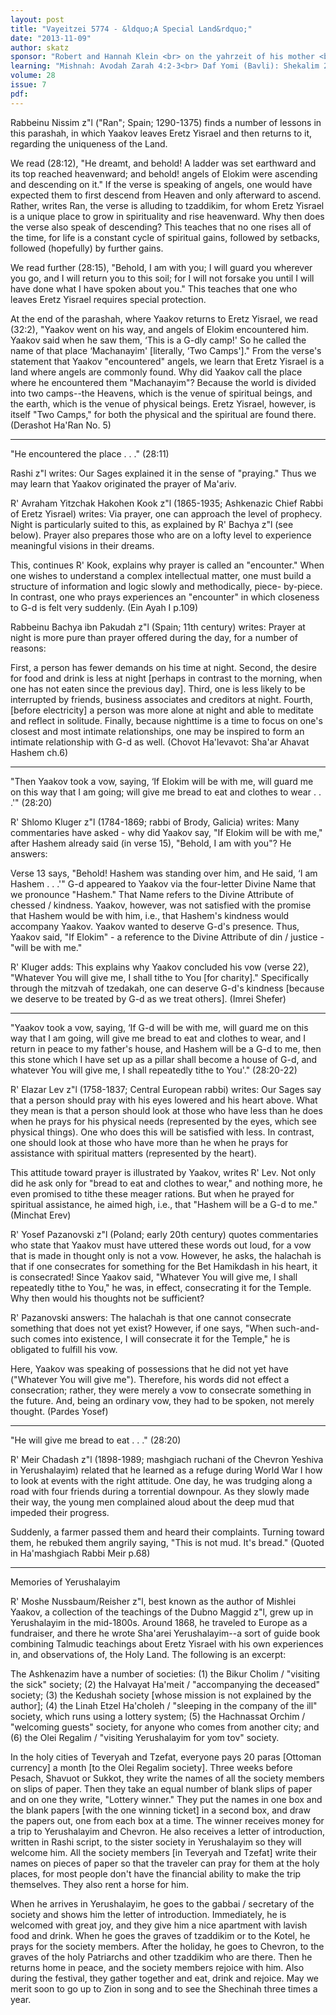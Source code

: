 ```yaml
---
layout: post
title: "Vayeitzei 5774 - &ldquo;A Special Land&rdquo;"
date: "2013-11-09"
author: skatz
sponsor: "Robert and Hannah Klein <br> on the yahrzeit of his mother <br> Dorothy Klein (Devorah bat Avraham a\"h)"
learning: "Mishnah: Avodah Zarah 4:2-3<br> Daf Yomi (Bavli): Shekalim 22<br> Begin Masechet Yoma on Sunday<br> Halachah: Mishnah Berurah 312:1-3"
volume: 28
issue: 7
pdf: 
---
```


Rabbeinu Nissim z"l ("Ran"; Spain; 1290-1375) finds a number of lessons in this parashah, in which Yaakov leaves Eretz Yisrael and then returns to it, regarding the uniqueness of the Land.

We read (28:12), "He dreamt, and behold! A ladder was set earthward and its top reached heavenward; and behold! angels of Elokim were ascending and descending on it." If the verse is speaking of angels, one would have expected them to first descend from Heaven and only afterward to ascend. Rather, writes Ran, the verse is alluding to tzaddikim, for whom Eretz Yisrael is a unique place to grow in spirituality and rise heavenward. Why then does the verse also speak of descending? This teaches that no one rises all of the time, for life is a constant cycle of spiritual gains, followed by setbacks, followed (hopefully) by further gains.

We read further (28:15), "Behold, I am with you; I will guard you wherever you go, and I will return you to this soil; for I will not forsake you until I will have done what I have spoken about you." This teaches that one who leaves Eretz Yisrael requires special protection.

At the end of the parashah, where Yaakov returns to Eretz Yisrael, we read (32:2), "Yaakov went on his way, and angels of Elokim encountered him. Yaakov said when he saw them, &lsquo;This is a G-dly camp!' So he called the name of that place &lsquo;Machanayim' \[literally, &lsquo;Two Camps'\]." From the verse's statement that Yaakov "encountered" angels, we learn that Eretz Yisrael is a land where angels are commonly found. Why did Yaakov call the place where he encountered them "Machanayim"? Because the world is divided into two camps--the Heavens, which is the venue of spiritual beings, and the earth, which is the venue of physical beings. Eretz Yisrael, however, is itself "Two Camps," for both the physical and the spiritual are found there. (Derashot Ha'Ran No. 5)

********

"He encountered the place . . ." (28:11)

Rashi z"l writes: Our Sages explained it in the sense of "praying." Thus we may learn that Yaakov originated the prayer of Ma'ariv.

R' Avraham Yitzchak Hakohen Kook z"l (1865-1935; Ashkenazic Chief Rabbi of Eretz Yisrael) writes: Via prayer, one can approach the level of prophecy. Night is particularly suited to this, as explained by R' Bachya z"l (see below). Prayer also prepares those who are on a lofty level to experience meaningful visions in their dreams.

This, continues R' Kook, explains why prayer is called an "encounter." When one wishes to understand a complex intellectual matter, one must build a structure of information and logic slowly and methodically, piece- by-piece. In contrast, one who prays experiences an "encounter" in which closeness to G-d is felt very suddenly. (Ein Ayah I p.109)

Rabbeinu Bachya ibn Pakudah z"l (Spain; 11th century) writes: Prayer at night is more pure than prayer offered during the day, for a number of reasons:

First, a person has fewer demands on his time at night. Second, the desire for food and drink is less at night \[perhaps in contrast to the morning, when one has not eaten since the previous day\]. Third, one is less likely to be interrupted by friends, business associates and creditors at night. Fourth, \[before electricity\] a person was more alone at night and able to meditate and reflect in solitude. Finally, because nighttime is a time to focus on one's closest and most intimate relationships, one may be inspired to form an intimate relationship with G-d as well. (Chovot Ha'levavot: Sha'ar Ahavat Hashem ch.6)

********

"Then Yaakov took a vow, saying, &lsquo;If Elokim will be with me, will  guard me on this way that I am going; will give me bread to eat  and clothes to wear . . .'" (28:20)

R' Shlomo Kluger z"l (1784-1869; rabbi of Brody, Galicia) writes: Many commentaries have asked - why did Yaakov say, "If Elokim will be with me," after Hashem already said (in verse 15), "Behold, I am with you"? He answers:

Verse 13 says, "Behold! Hashem was standing over him, and He said, &lsquo;I am Hashem . . .'" G-d appeared to Yaakov via the four-letter Divine Name that we pronounce "Hashem." That Name refers to the Divine Attribute of chessed / kindness. Yaakov, however, was not satisfied with the promise that Hashem would be with him, i.e., that Hashem's kindness would accompany Yaakov. Yaakov wanted to deserve G-d's presence. Thus, Yaakov said, "If Elokim" - a reference to the Divine Attribute of din / justice - "will be with me."

R' Kluger adds: This explains why Yaakov concluded his vow (verse 22), "Whatever You will give me, I shall tithe to You \[for charity\]." Specifically through the mitzvah of tzedakah, one can deserve G-d's kindness \[because we deserve to be treated by G-d as we treat others\]. (Imrei Shefer)

********

"Yaakov took a vow, saying, &lsquo;If G-d will be with me, will guard  me on this way that I am going, will give me bread to eat and  clothes to wear, and I return in peace to my father's house, and  Hashem will be a G-d to me, then this stone which I have set up  as a pillar shall become a house of G-d, and whatever You will  give me, I shall repeatedly tithe to You'." (28:20-22)

R' Elazar Lev z"l (1758-1837; Central European rabbi) writes: Our Sages say that a person should pray with his eyes lowered and his heart above. What they mean is that a person should look at those who have less than he does when he prays for his physical needs (represented by the eyes, which see physical things). One who does this will be satisfied with less. In contrast, one should look at those who have more than he when he prays for assistance with spiritual matters (represented by the heart).

This attitude toward prayer is illustrated by Yaakov, writes R' Lev. Not only did he ask only for "bread to eat and clothes to wear," and nothing more, he even promised to tithe these meager rations. But when he prayed for spiritual assistance, he aimed high, i.e., that "Hashem will be a G-d to me." (Minchat Erev)

R' Yosef Pazanovski z"l (Poland; early 20th century) quotes commentaries who state that Yaakov must have uttered these words out loud, for a vow that is made in thought only is not a vow. However, he asks, the halachah is that if one consecrates for something for the Bet Hamikdash in his heart, it is consecrated! Since Yaakov said, "Whatever You will give me, I shall repeatedly tithe to You," he was, in effect, consecrating it for the Temple. Why then would his thoughts not be sufficient?

R' Pazanovski answers: The halachah is that one cannot consecrate something that does not yet exist? However, if one says, "When such-and- such comes into existence, I will consecrate it for the Temple," he is obligated to fulfill his vow.

Here, Yaakov was speaking of possessions that he did not yet have ("Whatever You will give me"). Therefore, his words did not effect a consecration; rather, they were merely a vow to consecrate something in the future. And, being an ordinary vow, they had to be spoken, not merely thought. (Pardes Yosef)

********

"He will give me bread to eat . . ." (28:20)

R' Meir Chadash z"l (1898-1989; mashgiach ruchani of the Chevron Yeshiva in Yerushalayim) related that he learned as a refuge during World War I how to look at events with the right attitude. One day, he was trudging along a road with four friends during a torrential downpour. As they slowly made their way, the young men complained aloud about the deep mud that impeded their progress.

Suddenly, a farmer passed them and heard their complaints. Turning toward them, he rebuked them angrily saying, "This is not mud. It's bread." (Quoted in Ha'mashgiach Rabbi Meir p.68)

********

Memories of Yerushalayim

R' Moshe Nussbaum/Reisher z"l, best known as the author of  Mishlei Yaakov, a collection of the teachings of the Dubno Maggid  z"l, grew up in Yerushalayim in the mid-1800s. Around 1868, he  traveled to Europe as a fundraiser, and there he wrote Sha'arei  Yerushalayim--a sort of guide book combining Talmudic teachings  about Eretz Yisrael with his own experiences in, and observations  of, the Holy Land. The following is an excerpt:

The Ashkenazim have a number of societies: (1) the Bikur Cholim / "visiting the sick" society; (2) the Halvayat Ha'meit / "accompanying the deceased" society; (3) the Kedushah society \[whose mission is not explained by the author\]; (4) the Linah Etzel Ha'choleh / "sleeping in the company of the ill" society, which runs using a lottery system; (5) the Hachnassat Orchim / "welcoming guests" society, for anyone who comes from another city; and (6) the Olei Regalim / "visiting Yerushalayim for yom tov" society.

In the holy cities of Teveryah and Tzefat, everyone pays 20 paras \[Ottoman currency\] a month \[to the Olei Regalim society\]. Three weeks before Pesach, Shavuot or Sukkot, they write the names of all the society members on slips of paper. Then they take an equal number of blank slips of paper and on one they write, "Lottery winner." They put the names in one box and the blank papers \[with the one winning ticket\] in a second box, and draw the papers out, one from each box at a time. The winner receives money for a trip to Yerushalayim and Chevron. He also receives a letter of introduction, written in Rashi script, to the sister society in Yerushalayim so they will welcome him. All the society members \[in Teveryah and Tzefat\] write their names on pieces of paper so that the traveler can pray for them at the holy places, for most people don't have the financial ability to make the trip themselves. They also rent a horse for him.

When he arrives in Yerushalayim, he goes to the gabbai / secretary of the society and shows him the letter of introduction. Immediately, he is welcomed with great joy, and they give him a nice apartment with lavish food and drink. When he goes the graves of tzaddikim or to the Kotel, he prays for the society members. After the holiday, he goes to Chevron, to the graves of the holy Patriarchs and other tzaddikim who are there. Then he returns home in peace, and the society members rejoice with him. Also during the festival, they gather together and eat, drink and rejoice. May we merit soon to go up to Zion in song and to see the Shechinah three times a year.

